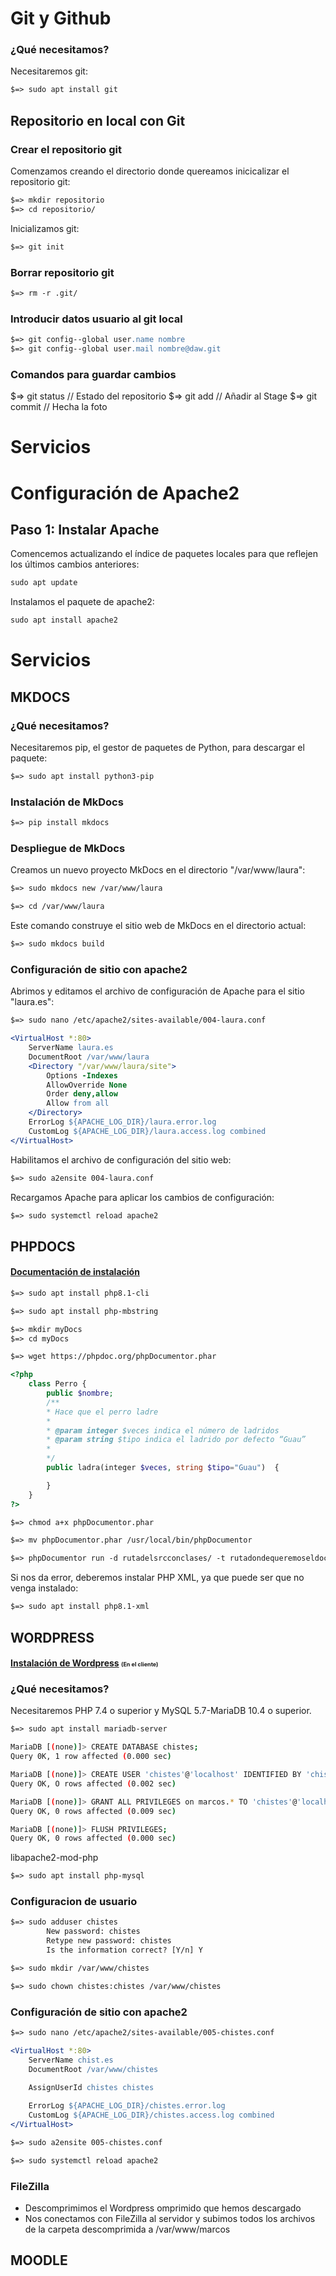 # Git y Github

### ¿Qué necesitamos?
Necesitaremos git:
```apache
$=> sudo apt install git
```

## Repositorio en local con Git

###  Crear el repositorio git

Comenzamos creando el directorio donde quereamos inicicalizar el repositorio git:
```apache
$=> mkdir repositorio
$=> cd repositorio/
```
Inicializamos git:
```apache
$=> git init
```
### Borrar repositorio git

```apache
$=> rm -r .git/
```
### Introducir datos usuario al git local

```apache
$=> git config--global user.name nombre
$=> git config--global user.mail nombre@daw.git
```

### Comandos para guardar cambios

 $=> git status // Estado del repositorio
 $=> git add // Añadir al Stage
 $=> git commit // Hecha la foto

# Servicios

# Configuración de Apache2

## Paso 1: Instalar Apache

Comencemos actualizando el índice de paquetes locales para que reflejen los últimos cambios anteriores:
```apache
sudo apt update
```
Instalamos el paquete de apache2:
```apache
sudo apt install apache2
```


# Servicios

## MKDOCS

### ¿Qué necesitamos?
Necesitaremos pip, el gestor de paquetes de Python, para descargar el paquete:
```apache
$=> sudo apt install python3-pip
```

### Instalación de MkDocs
```apache
$=> pip install mkdocs
```

### Despliegue de MkDocs
Creamos un nuevo proyecto MkDocs en el directorio "/var/www/laura":
```apache
$=> sudo mkdocs new /var/www/laura
```
```apache
$=> cd /var/www/laura
```
Este comando construye el sitio web de MkDocs en el directorio actual:
```apache
$=> sudo mkdocs build
```

### Configuración de sitio con apache2
Abrimos y editamos el archivo de configuración de Apache para el sitio "laura.es":
```apache
$=> sudo nano /etc/apache2/sites-available/004-laura.conf
```
```apache
<VirtualHost *:80>
    ServerName laura.es
    DocumentRoot /var/www/laura
    <Directory "/var/www/laura/site">
        Options -Indexes
        AllowOverride None
        Order deny,allow
        Allow from all
    </Directory>
    ErrorLog ${APACHE_LOG_DIR}/laura.error.log
    CustomLog ${APACHE_LOG_DIR}/laura.access.log combined
</VirtualHost>
```
Habilitamos el archivo de configuración del sitio web:
```apache
$=> sudo a2ensite 004-laura.conf
```
Recargamos Apache para aplicar los cambios de configuración:
```apache
$=> sudo systemctl reload apache2
```

## PHPDOCS
#### [Documentación de instalación](https://docs.phpdoc.org/3.0/guide/getting-started/installing.html#installation)
```apache
$=> sudo apt install php8.1-cli
```
```apache
$=> sudo apt install php-mbstring
```
```apache
$=> mkdir myDocs
$=> cd myDocs
```
```apache
$=> wget https://phpdoc.org/phpDocumentor.phar
```

```php
<?php
    class Perro {
        public $nombre;
        /**
        * Hace que el perro ladre
        *
        * @param integer $veces indica el número de ladridos
        * @param string $tipo indica el ladrido por defecto “Guau”
        *
        */
        public ladra(integer $veces, string $tipo="Guau")  {

        }
    }
?>
```
```apache
$=> chmod a+x phpDocumentor.phar
```
```apache
$=> mv phpDocumentor.phar /usr/local/bin/phpDocumentor 
```


```apache
$=> phpDocumentor run -d rutadelsrcconclases/ -t rutadondequeremoseldocs/docs/
```
Si nos da error, deberemos instalar PHP XML, ya que puede ser que no venga instalado:
```apache
$=> sudo apt install php8.1-xml
```

## WORDPRESS

#### [Instalación de Wordpress](https://es.wordpress.org/download/) <span style="font-size: xx-small;"> (En el cliente) </span>

### ¿Qué necesitamos?
Necesitaremos PHP 7.4 o superior y  MySQL 5.7-MariaDB 10.4 o superior.

```apache
$=> sudo apt install mariadb-server
```
```bash
MariaDB [(none)]> CREATE DATABASE chistes;
Query 0K, 1 row affected (0.000 sec)

MariaDB [(none)]> CREATE USER 'chistes'@'localhost' IDENTIFIED BY 'chistes';
Query OK, O rows affected (0.002 sec)

MariaDB [(none)]> GRANT ALL PRIVILEGES on marcos.* TO 'chistes'@'localhost';
Query OK, 0 rows affected (0.009 sec)

MariaDB [(none)]> FLUSH PRIVILEGES;
Query OK, 0 rows affected (0.000 sec)
```
libapache2-mod-php

```apache
$=> sudo apt install php-mysql
```

### Configuracion de usuario
```apache
$=> sudo adduser chistes
        New password: chistes
        Retype new password: chistes
        Is the information correct? [Y/n] Y
```
```apache
$=> sudo mkdir /var/www/chistes
```
```apache
$=> sudo chown chistes:chistes /var/www/chistes
```

### Configuración de sitio con apache2
```apache
$=> sudo nano /etc/apache2/sites-available/005-chistes.conf
```
```apache
<VirtualHost *:80>
    ServerName chist.es
    DocumentRoot /var/www/chistes
    
    AssignUserId chistes chistes

    ErrorLog ${APACHE_LOG_DIR}/chistes.error.log
    CustomLog ${APACHE_LOG_DIR}/chistes.access.log combined
</VirtualHost>
```
```apache
$=> sudo a2ensite 005-chistes.conf
```
```apache
$=> sudo systemctl reload apache2
```

### FileZilla

- Descomprimimos el Wordpress omprimido que hemos descargado
- Nos conectamos con FileZilla al servidor y subimos todos los archivos de la carpeta descomprimida a /var/www/marcos

## MOODLE
